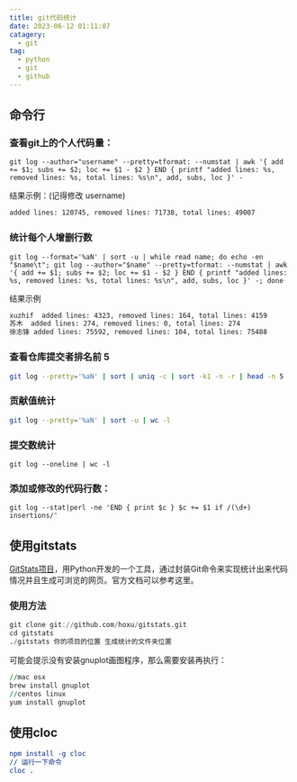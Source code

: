 ```yaml
---
title: git代码统计
date: 2023-06-12 01:11:07
catagery: 
  - git
tag: 
  - python
  - git
  - github
---
```


## 命令行

### 查看git上的个人代码量：

```shell
git log --author="username" --pretty=tformat: --numstat | awk '{ add += $1; subs += $2; loc += $1 - $2 } END { printf "added lines: %s, removed lines: %s, total lines: %s\n", add, subs, loc }' -
```

结果示例：(记得修改 username)

```apache
added lines: 120745, removed lines: 71738, total lines: 49007
```

### 统计每个人增删行数

```shell
git log --format='%aN' | sort -u | while read name; do echo -en "$name\t"; git log --author="$name" --pretty=tformat: --numstat | awk '{ add += $1; subs += $2; loc += $1 - $2 } END { printf "added lines: %s, removed lines: %s, total lines: %s\n", add, subs, loc }' -; done
```

结果示例

```sh
xuzhif	added lines: 4323, removed lines: 164, total lines: 4159
苏木	added lines: 274, removed lines: 0, total lines: 274
徐志锋	added lines: 75592, removed lines: 104, total lines: 75488
```

### 查看仓库提交者排名前 5

```bash
git log --pretty='%aN' | sort | uniq -c | sort -k1 -n -r | head -n 5
```

### 贡献值统计

```bash
git log --pretty='%aN' | sort -u | wc -l
```

### 提交数统计

```1c
git log --oneline | wc -l
```

### 添加或修改的代码行数：

```nginx
git log --stat|perl -ne 'END { print $c } $c += $1 if /(\d+) insertions/'
```

## 使用gitstats

[GitStats项目](https://link.segmentfault.com/?enc=d222BALJB10GykwUzDRSjw%3D%3D.QdabMZdVXgkMJO1EraIGV90nZKF6pmbb%2Fn1dy7um7U3pdR0lwWDfQUTOd4y4nTdF)，用Python开发的一个工具，通过封装Git命令来实现统计出来代码情况并且生成可浏览的网页。官方文档可以参考这里。

### 使用方法

```awk
git clone git://github.com/hoxu/gitstats.git
cd gitstats
./gitstats 你的项目的位置 生成统计的文件夹位置
```

可能会提示没有安装gnuplot画图程序，那么需要安装再执行：

```awk
//mac osx
brew install gnuplot
//centos linux
yum install gnuplot
```

## 使用cloc

```cmake
npm install -g cloc
// 运行一下命令
cloc .
```

